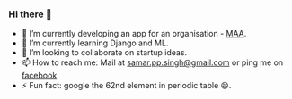 ### Hi there 👋


<!-- **samar-1601/samar-1601** is a ✨ _special_ ✨ repository because its `README.md` (this file) appears on your GitHub profile.-->


- 🔭 I’m currently developing an app for an organisation - [MAA](https://github.com/March-Against-Anemia).
- 🌱 I’m currently learning Django and ML.
- 👯 I’m looking to collaborate on startup ideas.<!--- 🤔 I’m looking for help with Machine Learning.   💬 Ask me about ... -->
- 📫 How to reach me: Mail at samar.pp.singh@gmail.com or ping me on [facebook](https://www.facebook.com/samar.pp.singh/).
- ⚡ Fun fact: google the 62nd element in periodic table 😄.



